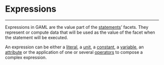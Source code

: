 # Expressions

---

Expressions in GAML are the value part of the [statements](Statements161.md)' facets. They represent or compute data that will be used as the value of the facet when the statement will be executed.

An expression can be either a [literal](G__Literals.md), a [unit](G__UnitsAndConstants.md), a [constant](G__UnitsAndConstants.md), a [variable](ExpressionVariables161.md), an [attribute](G__VariablesAndAttributes.md) or the application of one or several [operators](G__OperatorsAK.md) to compose a complex expression.